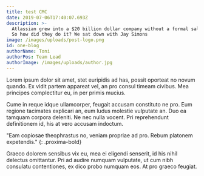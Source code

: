 ```yaml
---
title: test CMC
date: 2019-07-06T17:40:07.693Z
description: >-
  Atlassian grew into a $20 billion dollar company without a formal sales team.
  So how did they do it? We sat down with Jay Simons
image: /images/uploads/post-logo.png
id: one-blog
authorName: Toni
authorPos: Team Lead
authorImage: /images/uploads/author.jpg
---
```

Lorem ipsum dolor sit amet, stet euripidis ad has, possit oporteat no novum quando. Ex vidit partem appareat vel, an pro consul  timeam civibus. Mea principes complectitur eu, in per primis mucius.

Cume in reque idque ullamcorper, feugait accusam constituto ne pro. Eum regione tacimates explicari an, eum ludus molestie  vulputate an. Duo ea tamquam corpora deleniti. Ne nec nulla vocent. Pri reprehendunt definitionem id, his at vero accusam indoctum.

"Eam copiosae theophrastus no, veniam propriae ad pro. Rebum platonem expetendis."
{: .proxima-bold}

Graeco dolorem sensibus vix eu, mea ei eligendi senserit, id his nihil delectus omittantur. Pri ad audire numquam vulputate, ut cum nibh consulatu contentiones, ex dico probo numquam eos. At pro graeco feugiat.

<div id="trends" class="trends relative"><div id="result-data" class="relative z-1"></div></div>

